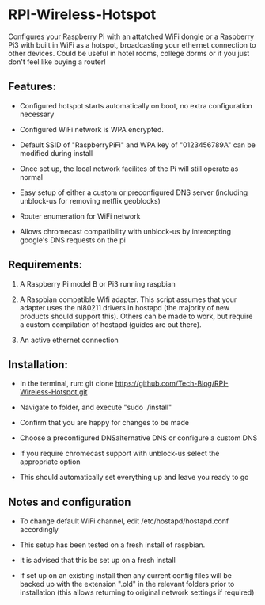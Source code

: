 RPI-Wireless-Hotspot
====================

Configures your Raspberry Pi with an attatched WiFi dongle or a Raspberry Pi3 with built in WiFi as a hotspot,
broadcasting your ethernet connection to other devices. Could be useful in hotel rooms, college dorms
or if you just don't feel like buying a router!


Features:
---------

* Configured hotspot starts automatically on boot, no extra configuration necessary

* Configured WiFi network is WPA encrypted.

* Default SSID of "RaspberryPiFi" and WPA key of "0123456789A" can be modified during install

* Once set up, the local network facilites of the Pi will still operate as normal

* Easy setup of either a custom or preconfigured DNS server (including unblock-us for removing netflix geoblocks)

* Router enumeration for WiFi network

* Allows chromecast compatibility with unblock-us by intercepting google's DNS requests on the pi

Requirements:
-------------

1. A Raspberry Pi model B or Pi3 running raspbian

2. A Raspbian compatible Wifi adapter. This script assumes that your adapter uses the nl80211 drivers in hostapd (the majority of new products should support this). Others can be made to work, but require a custom compilation of hostapd (guides are out there).

3. An active ethernet connection


Installation:
-------------

* In the terminal, run:
    git clone https://github.com/Tech-Blog/RPI-Wireless-Hotspot.git

* Navigate to folder, and execute "sudo ./install"

* Confirm that you are happy for changes to be made

* Choose a preconfigured DNSalternative DNS or configure a custom DNS

* If you require chromecast support with unblock-us select the appropriate option

* This should automatically set everything up and leave you ready to go


Notes and configuration
-----------------------

* To change default WiFi channel, edit /etc/hostapd/hostapd.conf accordingly

* This setup has been tested on a fresh install of raspbian.

* It is advised that this be set up on a fresh install

* If set up on an existing install then any current config files will be backed up with the extension ".old" in the relevant folders prior to installation (this allows returning to original network settings if required)

